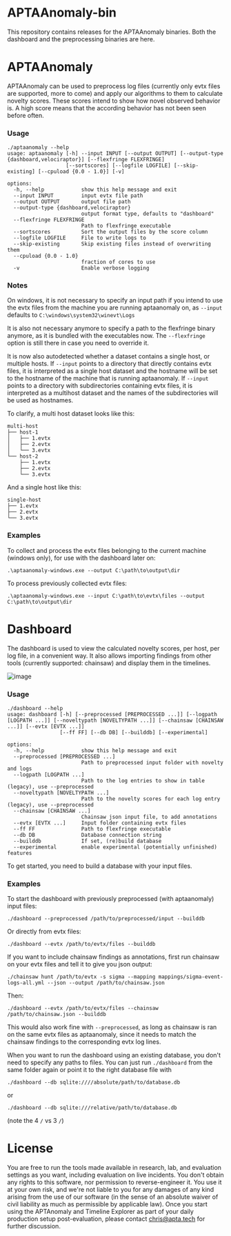 # APTAAnomaly-bin

This repository contains releases for the APTAAnomaly binaries. Both the dashboard and the preprocessing binaries are here.

# APTAAnomaly

APTAAnomaly can be used to preprocess log files (currently only evtx files are supported, more to come) and apply our algorithms to them to calculate novelty scores. These scores intend to show how novel observed behavior is. A high score means that the according behavior has not been seen before often.

### Usage

```
./aptaanomaly --help
usage: aptaanomaly [-h] --input INPUT [--output OUTPUT] [--output-type {dashboard,velociraptor}] [--flexfringe FLEXFRINGE]
                   [--sortscores] [--logfile LOGFILE] [--skip-existing] [--cpuload {0.0 - 1.0}] [-v]

options:
  -h, --help            show this help message and exit
  --input INPUT         input evtx file path
  --output OUTPUT       output file path
  --output-type {dashboard,velociraptor}
                        output format type, defaults to "dashboard"
  --flexfringe FLEXFRINGE
                        Path to flexfringe executable
  --sortscores          Sort the output files by the score column
  --logfile LOGFILE     File to write logs to
  --skip-existing       Skip existing files instead of overwriting them
  --cpuload {0.0 - 1.0}
                        fraction of cores to use
  -v                    Enable verbose logging
```

### Notes
On windows, it is not necessary to specify an input path if you intend to use the evtx files from the machine you are running aptaanomaly on, as `--input` defaults to `C:\windows\system32\winevt\Logs`

It is also not necessary anymore to specify a path to the flexfringe binary anymore, as it is bundled with the executables now. The `--flexfringe` option is still there in case you need to override it.

It is now also autodetected whether a dataset contains a single host, or multiple hosts. If `--input` points to a directory that directly contains evtx files, it is interpreted as a single host dataset and the hostname will be set to the hostname of the machine that is running aptaanomaly. If `--input` points to a directory with subdirectories containing evtx files, it is interpreted as a multihost dataset and the names of the subdirectories will be used as hostnames.

To clarify, a multi host dataset looks like this:
```
multi-host
├── host-1
│   ├── 1.evtx
│   ├── 2.evtx
│   └── 3.evtx
└── host-2
    ├── 1.evtx
    ├── 2.evtx
    └── 3.evtx
```

And a single host like this:
```
single-host
├── 1.evtx
├── 2.evtx
└── 3.evtx
```
### Examples

To collect and process the evtx files belonging to the current machine (windows only), for use with the dashboard later on:
```
.\aptaanomaly-windows.exe --output C:\path\to\output\dir
```

To process previously collected evtx files:
```
.\aptaanomaly-windows.exe --input C:\path\to\evtx\files --output C:\path\to\output\dir
```

# Dashboard

The dashboard is used to view the calculated novelty scores, per host, per log file, in a convenient way. It also allows importing findings from other tools (currently supported: chainsaw) and display them in the timelines.

![image](https://user-images.githubusercontent.com/5961113/210082635-7d9fd659-7804-4113-adb2-b4a23979926c.png)

### Usage

```
./dashboard --help
usage: dashboard [-h] [--preprocessed [PREPROCESSED ...]] [--logpath [LOGPATH ...]] [--noveltypath [NOVELTYPATH ...]] [--chainsaw [CHAINSAW ...]] [--evtx [EVTX ...]]
                 [--ff FF] [--db DB] [--builddb] [--experimental]

options:
  -h, --help            show this help message and exit
  --preprocessed [PREPROCESSED ...]
                        Path to preprocessed input folder with novelty and logs
  --logpath [LOGPATH ...]
                        Path to the log entries to show in table (legacy), use --preprocessed
  --noveltypath [NOVELTYPATH ...]
                        Path to the novelty scores for each log entry (legacy), use --preprocessed
  --chainsaw [CHAINSAW ...]
                        Chainsaw json input file, to add annotations
  --evtx [EVTX ...]     Input folder containing evtx files
  --ff FF               Path to flexfringe executable
  --db DB               Database connection string
  --builddb             If set, (re)build database
  --experimental        enable experimental (potentially unfinished) features
  ```


To get started, you need to build a database with your input files. 

### Examples

To start the dashboard with previously preprocessed (with aptaanomaly) input files:
```
./dashboard --preprocessed /path/to/preprocessed/input --builddb
```

Or directly from evtx files:
```
./dashboard --evtx /path/to/evtx/files --builddb
```

If you want to include chainsaw findings as annotations, first run chainsaw on your evtx files and tell it to give you json output:

```
./chainsaw hunt /path/to/evtx -s sigma --mapping mappings/sigma-event-logs-all.yml --json --output /path/to/chainsaw.json

```

Then:
```
./dashboard --evtx /path/to/evtx/files --chainsaw /path/to/chainsaw.json --builddb
```
This would also work fine with `--preprocessed`, as long as chainsaw is ran on the same evtx files as aptaanomaly, since it needs to match the chainsaw findings to the corresponding evtx log lines.

When you want to run the dashboard using an existing database, you don't need to specify any paths to files. You can just run `./dashboard` from the same folder again or point it to the right database file with

```
./dashboard --db sqlite:////absolute/path/to/database.db
```
or
```
./dashboard --db sqlite:///relative/path/to/database.db
```
(note the 4 `/` vs 3 `/`)

# License
You are free to run the tools made available in research, lab, and evaluation settings as you want, including evaluation on live incidents. You don't obtain any rights to this software, nor permission to reverse-engineer it. You use it at your own risk, and we're not liable to you for any damages of any kind arising from the use of our software (in the sense of an absolute waiver of civil liability as much as permissible by applicable law).
Once you start using the APTAnomaly and Timeline Explorer as part of your daily production setup post-evaluation, please contact chris@apta.tech for further discussion.